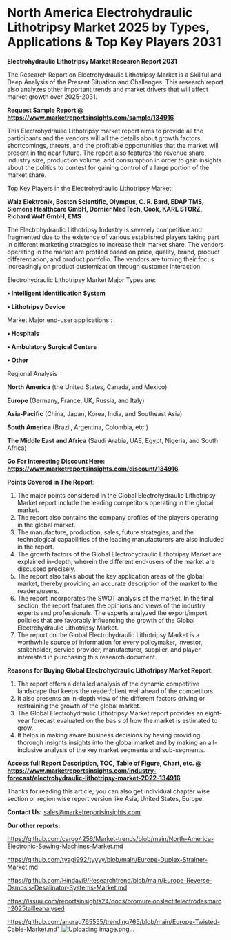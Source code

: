 # North America Electrohydraulic Lithotripsy Market 2025 by Types, Applications & Top Key Players 2031

<strong>Electrohydraulic Lithotripsy Market Research Report 2031</strong>

The Research Report on Electrohydraulic Lithotripsy Market is a Skillful and Deep Analysis of the Present Situation and Challenges. This research report also analyzes other important trends and market drivers that will affect market growth over 2025-2031.

<strong>Request Sample Report @ <a href=https://www.marketreportsinsights.com/sample/134916>https://www.marketreportsinsights.com/sample/134916</a></strong>

This Electrohydraulic Lithotripsy market report aims to provide all the participants and the vendors will all the details about growth factors, shortcomings, threats, and the profitable opportunities that the market will present in the near future. The report also features the revenue share, industry size, production volume, and consumption in order to gain insights about the politics to contest for gaining control of a large portion of the market share.

Top Key Players in the Electrohydraulic Lithotripsy Market:

<strong>Walz Elektronik, Boston Scientific, Olympus, C. R. Bard, EDAP TMS, Siemens Healthcare GmbH, Dornier MedTech, Cook, KARL STORZ, Richard Wolf GmbH, EMS</strong>

The Electrohydraulic Lithotripsy Industry is severely competitive and fragmented due to the existence of various established players taking part in different marketing strategies to increase their market share. The vendors operating in the market are profiled based on price, quality, brand, product differentiation, and product portfolio. The vendors are turning their focus increasingly on product customization through customer interaction.

Electrohydraulic Lithotripsy Market Major Types are:

<strong>• Intelligent Identification System

• Lithotripsy Device</strong>

Market Major end-user applications :

<strong>• Hospitals

• Ambulatory Surgical Centers

• Other</strong>

Regional Analysis

</u><strong><b>North America</b></strong> (the United States, Canada, and Mexico)

<strong><b>Europe </b></strong>(Germany, France, UK, Russia, and Italy)

<strong><b>Asia-Pacific</b></strong> (China, Japan, Korea, India, and Southeast Asia)

<strong><b>South America</b></strong> (Brazil, Argentina, Colombia, etc.)

<strong><b>The Middle East and Africa</b></strong> (Saudi Arabia, UAE, Egypt, Nigeria, and South Africa)

<strong>Go For Interesting Discount Here: <a href=https://www.marketreportsinsights.com/discount/134916>https://www.marketreportsinsights.com/discount/134916</a></strong>

<strong>Points Covered in The Report:</strong>
<ol>
  <li>The major points considered in the Global Electrohydraulic Lithotripsy Market report include the leading competitors operating in the global market.</li>
  <li>The report also contains the company profiles of the players operating in the global market.</li>
  <li>The manufacture, production, sales, future strategies, and the technological capabilities of the leading manufacturers are also included in the report.</li>
  <li>The growth factors of the Global Electrohydraulic Lithotripsy Market are explained in-depth, wherein the different end-users of the market are discussed precisely.</li>
  <li>The report also talks about the key application areas of the global market, thereby providing an accurate description of the market to the readers/users.</li>
  <li>The report incorporates the SWOT analysis of the market. In the final section, the report features the opinions and views of the industry experts and professionals. The experts analyzed the export/import policies that are favorably influencing the growth of the Global Electrohydraulic Lithotripsy Market.</li>
  <li>The report on the Global Electrohydraulic Lithotripsy Market is a worthwhile source of information for every policymaker, investor, stakeholder, service provider, manufacturer, supplier, and player interested in purchasing this research document.</li>
</ol>
<strong>Reasons for Buying Global Electrohydraulic Lithotripsy Market Report:</strong>

<ol>
  <li>The report offers a detailed analysis of the dynamic competitive landscape that keeps the reader/client well ahead of the competitors.</li>
  <li>It also presents an in-depth view of the different factors driving or restraining the growth of the global market.</li>
  <li>The Global Electrohydraulic Lithotripsy Market report provides an eight-year forecast evaluated on the basis of how the market is estimated to grow.</li>
  <li>It helps in making aware business decisions by having providing thorough insights insights into the global market and by making an all-inclusive analysis of the key market segments and sub-segments.</li>
</ol>
<strong>Access full Report Description, TOC, Table of Figure, Chart, etc. @ <a href=https://www.marketreportsinsights.com/industry-forecast/electrohydraulic-lithotripsy-market-2022-134916>https://www.marketreportsinsights.com/industry-forecast/electrohydraulic-lithotripsy-market-2022-134916</a></strong>


Thanks for reading this article; you can also get individual chapter wise section or region wise report version like Asia, United States, Europe.

<strong>Contact Us:</strong>
sales@marketreportsinsights.com

<strong>Our other reports:</strong>

<a href=https://github.com/cargo4256/Market-trends/blob/main/North-America-Electronic-Sewing-Machines-Market.md>https://github.com/cargo4256/Market-trends/blob/main/North-America-Electronic-Sewing-Machines-Market.md</a>

<a href=https://github.com/tyagi992/tyyyy/blob/main/Europe-Duplex-Strainer-Market.md>https://github.com/tyagi992/tyyyy/blob/main/Europe-Duplex-Strainer-Market.md</a>

<a href=https://github.com/Hindavi9/Researchtrend/blob/main/Europe-Reverse-Osmosis-Desalinator-Systems-Market.md>https://github.com/Hindavi9/Researchtrend/blob/main/Europe-Reverse-Osmosis-Desalinator-Systems-Market.md</a>

<a href=https://issuu.com/reportsinsights24/docs/bromureionslectifelectrodesmarch2025tailleanalysed>https://issuu.com/reportsinsights24/docs/bromureionslectifelectrodesmarch2025tailleanalysed</a>

<a href=https://github.com/anurag765555/trending765/blob/main/Europe-Twisted-Cable-Market.md>https://github.com/anurag765555/trending765/blob/main/Europe-Twisted-Cable-Market.md</a>"
![Uploading image.png…]()
